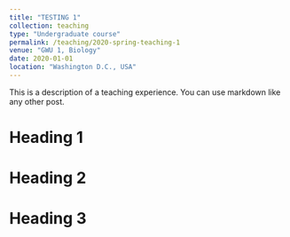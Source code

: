 ```yaml
---
title: "TESTING 1"
collection: teaching
type: "Undergraduate course"
permalink: /teaching/2020-spring-teaching-1
venue: "GWU 1, Biology"
date: 2020-01-01
location: "Washington D.C., USA"
---
```


This is a description of a teaching experience. You can use markdown like any other post.

Heading 1
======

Heading 2
======

Heading 3
======
